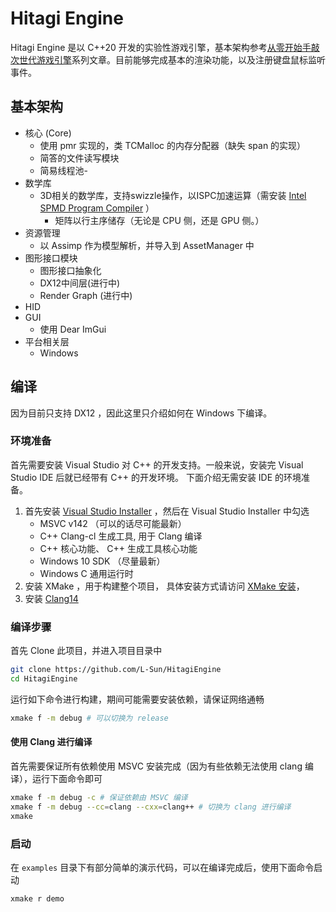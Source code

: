 # Hitagi Engine

Hitagi Engine 是以 C++20 开发的实验性游戏引擎，基本架构参考[从零开始手敲次世代游戏引擎](https://zhuanlan.zhihu.com/p/28587092)系列文章。目前能够完成基本的渲染功能，以及注册键盘鼠标监听事件。

## 基本架构
- 核心 (Core)
    - 使用 pmr 实现的，类 TCMalloc 的内存分配器（缺失 span 的实现）
    - 简答的文件读写模块
    - 简易线程池-
- 数学库
  - 3D相关的数学库，支持swizzle操作，以ISPC加速运算（需安装 [Intel SPMD Program Compiler](https://github.com/ispc/ispc) ）
    - 矩阵以行主序储存（无论是 CPU 侧，还是 GPU 侧。）
- 资源管理
    - 以 Assimp 作为模型解析，并导入到 AssetManager 中
- 图形接口模块
    - 图形接口抽象化
    - DX12中间层(进行中)
    - Render Graph (进行中)
- HID
- GUI
    - 使用 Dear ImGui
- 平台相关层
    - Windows


## 编译

因为目前只支持 DX12 ，因此这里只介绍如何在 Windows 下编译。

### 环境准备
首先需要安装 Visual Studio 对 C++ 的开发支持。一般来说，安装完 Visual Studio IDE 后就已经带有 C++ 的开发环境。
下面介绍无需安装 IDE 的环境准备。

1. 首先安装 [Visual Studio Installer](https://visualstudio.microsoft.com/downloads/) ，然后在 Visual Studio Installer 中勾选
    - MSVC v142 （可以的话尽可能最新）
    - C++ Clang-cl 生成工具, 用于 Clang 编译
    - C++ 核心功能、 C++ 生成工具核心功能
    - Windows 10 SDK （尽量最新）
    - Windows C 通用运行时
2. 安装 XMake ，用于构建整个项目， 具体安装方式请访问 [XMake 安装](https://xmake.io/#/zh-cn/guide/installation)，
3. 安装 [Clang14](https://github.com/llvm/llvm-project/releases/download/llvmorg-14.0.6/LLVM-14.0.6-win64.exe)

### 编译步骤
首先 Clone 此项目，并进入项目目录中
```bash
git clone https://github.com/L-Sun/HitagiEngine
cd HitagiEngine
```

运行如下命令进行构建，期间可能需要安装依赖，请保证网络通畅
```bash
xmake f -m debug # 可以切换为 release
```

#### 使用 Clang 进行编译
首先需要保证所有依赖使用 MSVC 安装完成（因为有些依赖无法使用 clang 编译），运行下面命令即可
```bash
xmake f -m debug -c # 保证依赖由 MSVC 编译
xmake f -m debug --cc=clang --cxx=clang++ # 切换为 clang 进行编译
xmake
```

### 启动
在 `examples` 目录下有部分简单的演示代码，可以在编译完成后，使用下面命令启动
```bash
xmake r demo
```